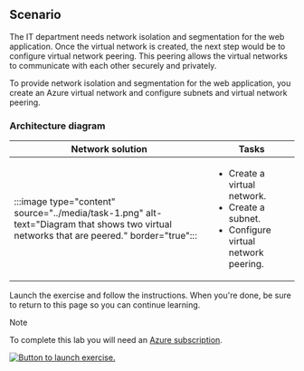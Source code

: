 ## Scenario 

The IT department needs network isolation and segmentation for the web application. Once the virtual network is created, the next step would be to configure virtual network peering. This peering allows the virtual networks to communicate with each other securely and privately.

To provide network isolation and segmentation for the web application, you create an Azure virtual network and configure subnets and virtual network peering. 

### Architecture diagram

| Network solution  | Tasks|
| --- | --- |
| :::image type="content" source="../media/task-1.png" alt-text="Diagram that shows two virtual networks that are peered." border="true"::: | <ul><li>Create a virtual network. </li><li> Create a subnet. </li><li>Configure virtual network peering. </li></ul> |

Launch the exercise and follow the instructions. When you're done, be sure to return to this page so you can continue learning.

> [!NOTE]
> To complete this lab you will need an [Azure subscription](https://azure.microsoft.com/free/).

[![Button to launch exercise.](../media/launch-exercise.png)](https://go.microsoft.com/fwlink/?linkid=2261590)


